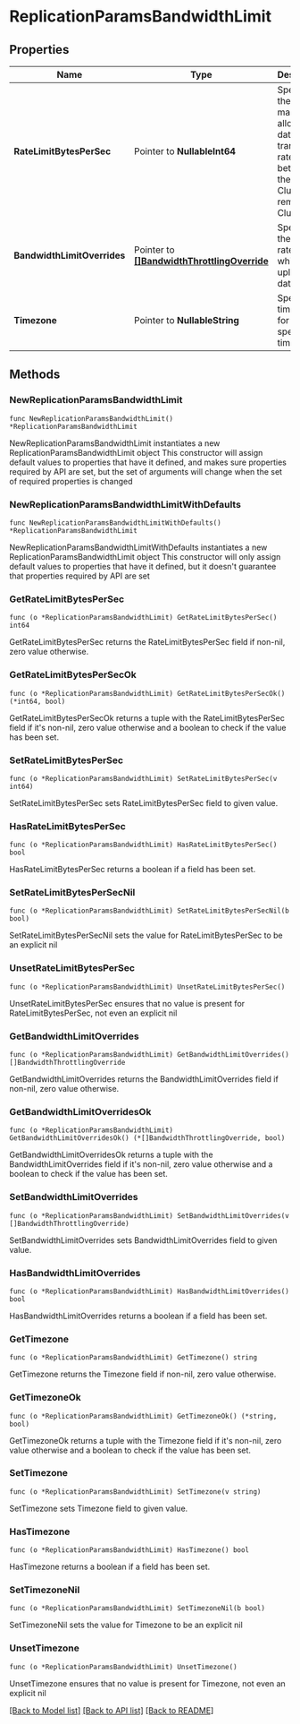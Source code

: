 # ReplicationParamsBandwidthLimit

## Properties

Name | Type | Description | Notes
------------ | ------------- | ------------- | -------------
**RateLimitBytesPerSec** | Pointer to **NullableInt64** | Specifies the maximum allowed data transfer rate between the local Cluster and remote Clusters. | [optional] 
**BandwidthLimitOverrides** | Pointer to [**[]BandwidthThrottlingOverride**](BandwidthThrottlingOverride.md) | Specifies the max rate limit at which we upload the data. | [optional] 
**Timezone** | Pointer to **NullableString** | Specifies a time zone for the specified time period. | [optional] 

## Methods

### NewReplicationParamsBandwidthLimit

`func NewReplicationParamsBandwidthLimit() *ReplicationParamsBandwidthLimit`

NewReplicationParamsBandwidthLimit instantiates a new ReplicationParamsBandwidthLimit object
This constructor will assign default values to properties that have it defined,
and makes sure properties required by API are set, but the set of arguments
will change when the set of required properties is changed

### NewReplicationParamsBandwidthLimitWithDefaults

`func NewReplicationParamsBandwidthLimitWithDefaults() *ReplicationParamsBandwidthLimit`

NewReplicationParamsBandwidthLimitWithDefaults instantiates a new ReplicationParamsBandwidthLimit object
This constructor will only assign default values to properties that have it defined,
but it doesn't guarantee that properties required by API are set

### GetRateLimitBytesPerSec

`func (o *ReplicationParamsBandwidthLimit) GetRateLimitBytesPerSec() int64`

GetRateLimitBytesPerSec returns the RateLimitBytesPerSec field if non-nil, zero value otherwise.

### GetRateLimitBytesPerSecOk

`func (o *ReplicationParamsBandwidthLimit) GetRateLimitBytesPerSecOk() (*int64, bool)`

GetRateLimitBytesPerSecOk returns a tuple with the RateLimitBytesPerSec field if it's non-nil, zero value otherwise
and a boolean to check if the value has been set.

### SetRateLimitBytesPerSec

`func (o *ReplicationParamsBandwidthLimit) SetRateLimitBytesPerSec(v int64)`

SetRateLimitBytesPerSec sets RateLimitBytesPerSec field to given value.

### HasRateLimitBytesPerSec

`func (o *ReplicationParamsBandwidthLimit) HasRateLimitBytesPerSec() bool`

HasRateLimitBytesPerSec returns a boolean if a field has been set.

### SetRateLimitBytesPerSecNil

`func (o *ReplicationParamsBandwidthLimit) SetRateLimitBytesPerSecNil(b bool)`

 SetRateLimitBytesPerSecNil sets the value for RateLimitBytesPerSec to be an explicit nil

### UnsetRateLimitBytesPerSec
`func (o *ReplicationParamsBandwidthLimit) UnsetRateLimitBytesPerSec()`

UnsetRateLimitBytesPerSec ensures that no value is present for RateLimitBytesPerSec, not even an explicit nil
### GetBandwidthLimitOverrides

`func (o *ReplicationParamsBandwidthLimit) GetBandwidthLimitOverrides() []BandwidthThrottlingOverride`

GetBandwidthLimitOverrides returns the BandwidthLimitOverrides field if non-nil, zero value otherwise.

### GetBandwidthLimitOverridesOk

`func (o *ReplicationParamsBandwidthLimit) GetBandwidthLimitOverridesOk() (*[]BandwidthThrottlingOverride, bool)`

GetBandwidthLimitOverridesOk returns a tuple with the BandwidthLimitOverrides field if it's non-nil, zero value otherwise
and a boolean to check if the value has been set.

### SetBandwidthLimitOverrides

`func (o *ReplicationParamsBandwidthLimit) SetBandwidthLimitOverrides(v []BandwidthThrottlingOverride)`

SetBandwidthLimitOverrides sets BandwidthLimitOverrides field to given value.

### HasBandwidthLimitOverrides

`func (o *ReplicationParamsBandwidthLimit) HasBandwidthLimitOverrides() bool`

HasBandwidthLimitOverrides returns a boolean if a field has been set.

### GetTimezone

`func (o *ReplicationParamsBandwidthLimit) GetTimezone() string`

GetTimezone returns the Timezone field if non-nil, zero value otherwise.

### GetTimezoneOk

`func (o *ReplicationParamsBandwidthLimit) GetTimezoneOk() (*string, bool)`

GetTimezoneOk returns a tuple with the Timezone field if it's non-nil, zero value otherwise
and a boolean to check if the value has been set.

### SetTimezone

`func (o *ReplicationParamsBandwidthLimit) SetTimezone(v string)`

SetTimezone sets Timezone field to given value.

### HasTimezone

`func (o *ReplicationParamsBandwidthLimit) HasTimezone() bool`

HasTimezone returns a boolean if a field has been set.

### SetTimezoneNil

`func (o *ReplicationParamsBandwidthLimit) SetTimezoneNil(b bool)`

 SetTimezoneNil sets the value for Timezone to be an explicit nil

### UnsetTimezone
`func (o *ReplicationParamsBandwidthLimit) UnsetTimezone()`

UnsetTimezone ensures that no value is present for Timezone, not even an explicit nil

[[Back to Model list]](../README.md#documentation-for-models) [[Back to API list]](../README.md#documentation-for-api-endpoints) [[Back to README]](../README.md)


